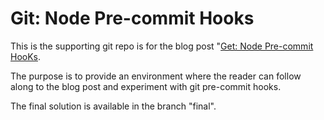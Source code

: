 Git: Node Pre-commit Hooks
==========================

This is the supporting git repo is for the blog post
 "[Get: Node Pre-commit HooKs](https://www.allenevans.uk/posts/git-node-pre-commit-hooks).

The purpose is to provide an environment where the reader can follow along to the blog post and experiment
with git pre-commit hooks.

The final solution is available in the branch "final".
